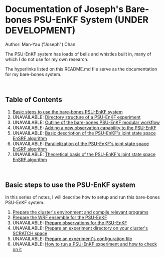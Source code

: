 # Documentation of Joseph's Bare-bones PSU-EnKF System (UNDER DEVELOPMENT)
Author: Man-Yau ("Joseph") Chan

The PSU-EnKF system has loads of bells and whistles built in, many of which I do not use for my own research.

The hyperlinks listed on this README.md file serve as the documentation for my bare-bones system.

&nbsp;


## Table of Contents
1) [Basic steps to use the bare-bones PSU-EnKF system](#basic-steps-to-use-the-psu-enkf-system)
2) UNAVAILABLE: [Directory structure of a PSU-EnKF experiment](documentation/directory_structure.md)
3) UNAVAILABLE: [Outline of the bare-bones PSU-EnKF modular workflow](documentation/workflow.md)
4) UNAVAILABLE: [Adding a new observation capability to the PSU-EnKF](../../technical_notes/AddingNewObs.md)
5) UNAVAILABLE: [Basic description of the PSU-EnKF's joint state space EnSRF algorithm](../../technical_notes/theory/jointspace_ensrf_description.pdf)
6) UNAVAILABLE: [Parallelization of the PSU-EnKF's joint state space EnSRF algorithm](../../technical_notes/theory/jointspace_ensrf_parallelization.pdf)
7) UNAVAILABLE: [Theoretical basis of the PSU-EnKF's joint state space EnSRF algorithm](../../technical_notes/theory/jointspace_ensrf_theory.pdf)


&nbsp;


## Basic steps to use the PSU-EnKF system
In this series of notes, I will describe how to setup and run this bare-bones PSU-EnKF system. 
1) [Prepare the cluster's environment and compile relevant programs](documentation/basic_steps/part01_setting_up_and_compilation.md)
2) [Prepare the WRF ensemble for the PSU-EnKF](documentation/basic_steps/part02_prep_ensemble.md)
3) UNAVAILABLE: [Prepare observations for the PSU-EnKF](documentation/basic_steps/part03_prep_obs.md)
4) UNAVAILABLE: [Prepare an experiment directory on your cluster's SCRATCH space](documentation/basic_steps/part04_prep_expt_directory.md)
5) UNAVAILABLE: [Prepare an experiment's configuration file](documentation/basic_steps/part05_prep_config.md)
6) UNAVAILABLE: [How to run a PSU-EnKF experiment and how to check on it](documentation/basic_steps/part06_run_enkf.md)







